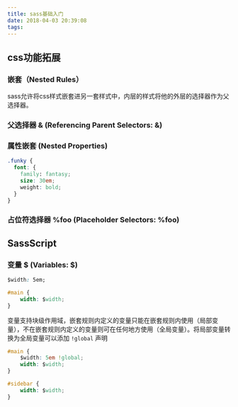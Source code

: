 ```yaml
---
title: sass基础入门
date: 2018-04-03 20:39:08
tags:
---
```


## css功能拓展

### 嵌套（Nested Rules）
sass允许将css样式嵌套进另一套样式中，内层的样式将他的外层的选择器作为父选择器。
### 父选择器 & (Referencing Parent Selectors: &)
### 属性嵌套 (Nested Properties)
```css
.funky {
  font: {
    family: fantasy;
    size: 30em;
    weight: bold;
  }
}
```
### 占位符选择器 %foo (Placeholder Selectors: %foo)

## SassScript

### 变量 $ (Variables: $)
```css
$width: 5em;

#main {
    width: $width;
}
```

变量支持块级作用域，嵌套规则内定义的变量只能在嵌套规则内使用（局部变量），不在嵌套规则内定义的变量则可在任何地方使用（全局变量）。将局部变量转换为全局变量可以添加 `!global` 声明
```css
#main {
    $width: 5em !global;
    width: $width;
}

#sidebar {
    width: $width;
}
```
